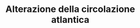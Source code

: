 ---
title: Alterazione della circolazione atlantica
descriptionBody: 
    - L'Atlantic Meridional Overturning Circulation (AMOC) fa parte di una più ampia rete di circolazione oceanica che trasporta calore in tutto il mondo. Si tratta di un sistema di correnti nell'Oceano Atlantico con due componenti principali":" la prima è il flusso di acqua calda e salata negli strati superiori dell'oceano verso nord partendo dal Golfo del Messico e alimentato dalla Corrente nordatlantica. 
    - La seconda è il raffreddamento dell'acqua che avviene alle alte latitudini dell'Atlantico":" l’acqua più densa affonda e ritorna verso l’equatore in profondità.<br/>Questa circolazione trasporta una grande quantità di energia termica dai tropici e dall'emisfero australe verso il Nord Atlantico trasferendo calore all'atmosfera per evaporazione.Il cambiamento climatico influisce su questo processo diluendo l'acqua salata del mare con acqua dolce attraverso l'aumento delle precipitazioni sull’Atlantico settentrionale subpolare e lo scioglimento del ghiaccio continentale soprattutto in prossimità della calotta glaciale della Groenlandia.
    - Questo rende l'acqua più leggera e quindi meno capace di andare in profondità rallentando così l'intero motore della circolazione.
consequences:
    description: Mentre nell'Atlantico settentrionale si potrebbe generare un generale raffreddamento, minore evaporazione e quindi meno precipitazioni, nell'Atlantico meridionale si assisterebbe a un riscaldamento con conseguente aumento delle inondazioni, delle emissioni di metano e della siccità, e, di conseguenza, un impatto negativo sulla produzione alimentare e sui sistemi umani. Potremmo osservare inoltre uno spostamento della zona di convergenza intertropicale, la grande area di bassa pressione che circonda la Terra vicino all'equatore.
index: 1
choords:
    x: 711 
    y: 316
---